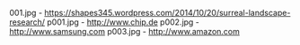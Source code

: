 001.jpg - https://shapes345.wordpress.com/2014/10/20/surreal-landscape-research/
p001.jpg - http://www.chip.de
p002.jpg - http://www.samsung.com
p003.jpg - http://www.amazon.com